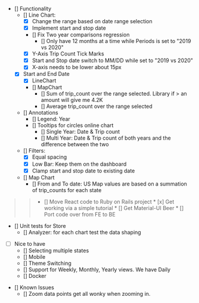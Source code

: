   
* [] Functionality
    * [] Line Chart:
      * [x] Change the range based on date range selection
      * [x] Implement start and stop date
      * [] Fix Two year comparisons regression
        * [] Only have 12 months at a time while Periods is set to "2019 vs 2020"
      * [x] Y-Axis Trip Count Tick Marks
      * [x] Start and Stop date switch to MM/DD while set to "2019 vs 2020"
      * [x] X-axis needs to be lower about 15px
    * [x] Start and End Date
      * [x] LineChart
      * [] MapChart
        * [] Sum of trip_count over the range selected. Library if > an amount will give me 4.2K
        * [] Average trip_count over the range selected
    * [] Annotations
      * [] Legend: Year
      * [] Tooltips for circles online chart
        * [] Single Year: Date & Trip count
        * [] Multi Year: Date & Trip count of both years and the difference between the two
    * [] Filters:
      * [x] Equal spacing
      * [x] Low Bar: Keep them on the dashboard
      * [x] Clamp start and stop date to existing date
    * [] Map Chart  
      * [] From and To date: US Map values are based on a summation of trip_counts for each state
>>* [] Move React code to Ruby on Rails project
    * [x] Get working via a simple tutorial
    * [] Get Material-UI Beer 
    * [] Port code over from FE to BE
  * [] Unit tests for Store
    * [] Analyzer: for each chart test the data shaping
  * [ ] Nice to have
    * [] Selecting multiple states
    * [] Mobile
    * [] Theme Switching
    * [] Support for Weekly, Monthly, Yearly views. We have Daily
    * [] Docker

  * [] Known Issues
    * [] Zoom data points get all wonky when zooming in. 
    
